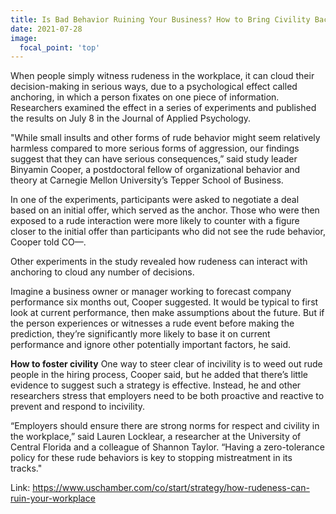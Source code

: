 ```yaml
---
title: Is Bad Behavior Ruining Your Business? How to Bring Civility Back to Work
date: 2021-07-28
image:
  focal_point: 'top'
---
```


When people simply witness rudeness in the workplace, it can cloud their decision-making in serious ways, due to a psychological effect called anchoring, in which a person fixates on one piece of information. Researchers examined the effect in a series of experiments and published the results on July 8 in the Journal of Applied Psychology.

"While small insults and other forms of rude behavior might seem relatively harmless compared to more serious forms of aggression, our findings suggest that they can have serious consequences,” said study leader Binyamin Cooper, a postdoctoral fellow of organizational behavior and theory at Carnegie Mellon University’s Tepper School of Business.

In one of the experiments, participants were asked to negotiate a deal based on an initial offer, which served as the anchor. Those who were then exposed to a rude interaction were more likely to counter with a figure closer to the initial offer than participants who did not see the rude behavior, Cooper told CO—.

Other experiments in the study revealed how rudeness can interact with anchoring to cloud any number of decisions.

Imagine a business owner or manager working to forecast company performance six months out, Cooper suggested. It would be typical to first look at current performance, then make assumptions about the future. But if the person experiences or witnesses a rude event before making the prediction, they’re significantly more likely to base it on current performance and ignore other potentially important factors, he said.

**How to foster civility**
One way to steer clear of incivility is to weed out rude people in the hiring process, Cooper said, but he added that there’s little evidence to suggest such a strategy is effective. Instead, he and other researchers stress that employers need to be both proactive and reactive to prevent and respond to incivility.

“Employers should ensure there are strong norms for respect and civility in the workplace,” said Lauren Locklear, a researcher at the University of Central Florida and a colleague of Shannon Taylor. “Having a zero-tolerance policy for these rude behaviors is key to stopping mistreatment in its tracks."

Link: https://www.uschamber.com/co/start/strategy/how-rudeness-can-ruin-your-workplace
